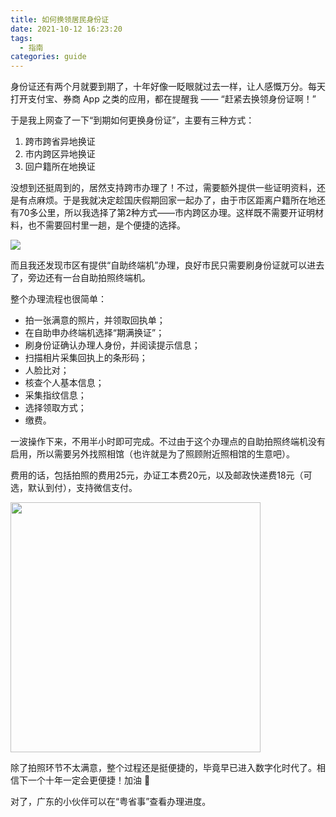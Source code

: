 ```yaml
---
title: 如何换领居民身份证
date: 2021-10-12 16:23:20
tags:
  - 指南
categories: guide
---
```


身份证还有两个月就要到期了，十年好像一眨眼就过去一样，让人感慨万分。每天打开支付宝、券商 App 之类的应用，都在提醒我 —— “赶紧去换领身份证啊！”

于是我上网查了一下“到期如何更换身份证”，主要有三种方式：

1. 跨市跨省异地换证
2. 市内跨区异地换证
3. 回户籍所在地换证

没想到还挺周到的，居然支持跨市办理了！不过，需要额外提供一些证明资料，还是有点麻烦。于是我就决定趁国庆假期回家一起办了，由于市区距离户籍所在地还有70多公里，所以我选择了第2种方式——市内跨区办理。这样既不需要开证明材料，也不需要回村里一趟，是个便捷的选择。

![](/images/guide/renew-id-card-01.jpeg)

而且我还发现市区有提供“自助终端机”办理，良好市民只需要刷身份证就可以进去了，旁边还有一台自助拍照终端机。

整个办理流程也很简单：

- 拍一张满意的照片，并领取回执单；
- 在自助申办终端机选择“期满换证”；
- 刷身份证确认办理人身份，并阅读提示信息；
- 扫描相片采集回执上的条形码；
- 人脸比对；
- 核查个人基本信息；
- 采集指纹信息；
- 选择领取方式；
- 缴费。

一波操作下来，不用半小时即可完成。不过由于这个办理点的自助拍照终端机没有启用，所以需要另外找照相馆（也许就是为了照顾附近照相馆的生意吧）。

费用的话，包括拍照的费用25元，办证工本费20元，以及邮政快递费18元（可选，默认到付），支持微信支付。

<img src="/images/guide/renew-id-card-02.jpeg" width="400" />

除了拍照环节不太满意，整个过程还是挺便捷的，毕竟早已进入数字化时代了。相信下一个十年一定会更便捷！加油 :running:

对了，广东的小伙伴可以在“粤省事”查看办理进度。
